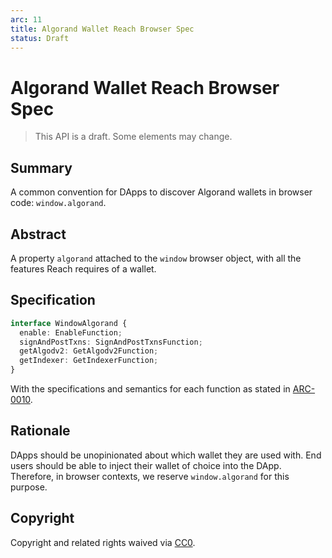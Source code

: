 ```yaml
---
arc: 11
title: Algorand Wallet Reach Browser Spec
status: Draft
---
```


# Algorand Wallet Reach Browser Spec

> This API is a draft.
> Some elements may change.

## Summary

A common convention for DApps to discover Algorand wallets in browser code: `window.algorand`.

## Abstract

A property `algorand` attached to the `window` browser object, with all the features Reach requires of a wallet.

## Specification

```ts
interface WindowAlgorand {
  enable: EnableFunction;
  signAndPostTxns: SignAndPostTxnsFunction;
  getAlgodv2: GetAlgodv2Function;
  getIndexer: GetIndexerFunction;
}
```

With the specifications and semantics for each function as stated in [ARC-0010](arc-0010.md).

## Rationale

DApps should be unopinionated about which wallet they are used with. End users should be able to inject their wallet of choice into the DApp. Therefore, in browser contexts, we reserve `window.algorand` for this purpose.

## Copyright

Copyright and related rights waived via [CC0](https://creativecommons.org/publicdomain/zero/1.0/).
